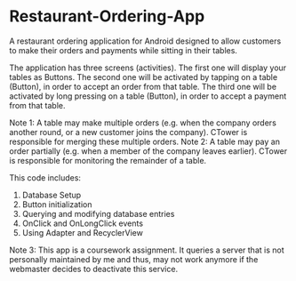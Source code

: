 # Restaurant-Ordering-App
A restaurant ordering application for Android designed to allow customers to make their orders and payments while sitting in their tables. 

The application has three screens (activities). The first one will display your tables as Buttons. The second one will be activated by tapping on a table (Button), in order to accept an order from that table. The third one will be activated by long pressing on a table (Button), in order to accept a payment from that table.

Note 1: A table may make multiple orders (e.g. when the company orders another round, or a new customer joins the company). CTower is responsible for merging these multiple orders.
Note 2: A table may pay an order partially (e.g. when a member of the company leaves earlier). CTower is responsible for monitoring the remainder of a table.

This code includes:

1. Database Setup
2. Button initialization
3. Querying and modifying database entries
4. OnClick and OnLongClick events
5. Using Adapter and RecyclerView

Note 3: This app is a coursework assignment. It queries a server that is not personally maintained by me and thus, may not work anymore if the webmaster decides to deactivate this service.

